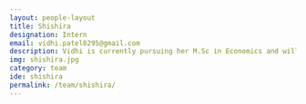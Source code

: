 ```yaml
---
layout: people-layout
title: Shishira
designation: Intern
email: vidhi.patel8295@gmail.com
description: Vidhi is currently pursuing her M.Sc in Economics and will be specializing in the area of Urban Development from Symbiosis School of Economics, Pune. She also holds bachelor’s degree in Economic (Hons) from Christ University. She has a deep interest in theatre and she engages in social service initiatives in her free time.
img: shishira.jpg
category: team
ide: shishira
permalink: /team/shishira/
---
```

